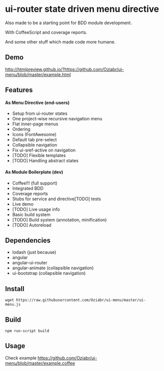 # ui-router state driven menu directive

Also made to be a starting point for BDD module development.

With CoffeeScript and coverage reports.

And some other stuff which made code more humane.

## Demo

http://htmlpreview.github.io/?https://github.com/Oziabr/ui-menu/blob/master/example.html

## Features

#### As Menu Directive (end-users)

- Setup from ui-router states
- One project-wise recursive navigation menu
- Flat inner-page menus
- Ordering
- Icons (FontAwesome)
- Default tab pre-select
- Collapsible navigation
- Fix ui-sref-active on navigation
- [TODO] Flexible templates
- [TODO] Handling abstract states

#### As Module Boilerplate (dev)

- Coffee!!! (full support)
- Integrated BDD
- Coverage reports
- Stubs for service and directive[TODO] tests
- Live demo
- [TODO] Live usage info
- Basic build system
- [TODO] Build system (annotation, minification)
- [TODO] Autoreload

## Dependencies

- lodash (just because)
- angular
- angular-ui-router
- angular-animate (collapsible navigation)
- ui-bootstrap    (collapsible navigation)


## Install

```wget https://raw.githubusercontent.com/Oziabr/ui-menu/master/ui-menu.js```

## Build

```npm run-script build```

## Usage

Check example https://github.com/Oziabr/ui-menu/blob/master/example.coffee
